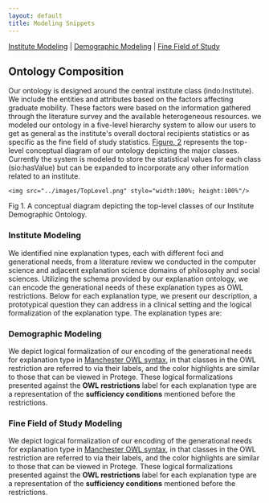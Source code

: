 ```yaml
---
layout: default
title: Modeling Snippets
---
```


[Institute Modeling](#institute) | [Demographic Modeling](#demographics) |  [Fine Field of Study](#finefield)

<article class="mb-5" id="modeling">
<content>
  
  
<h2 id="modelingabout">Ontology Composition</h2>
  <p>Our ontology is designed around the central institute class (indo:Institute). We include the entities and attributes based on the factors affecting graduate mobility. These factors were based on the information gathered through the literature survey and the available heterogeneous resources. we modeled our ontology in a five-level hierarchy system to allow our users to get as general as the institute's overall doctoral recipients statistics or as specific as the fine field of study statistics. <a href="#fig1">Figure. 2</a> represents the top-level conceptual diagram of our ontology depicting the major classes. Currently the system is modeled to store the statistical values for each class (sio:hasValue) but can be expanded to incorporate any other information related to an institute.</p>
    
	<img src="../images/TopLevel.png" style="width:100%; height:100%"/>  
  <caption id="fig1">Fig 1. A conceptual diagram depicting the top-level classes of our Institute Demographic Ontology.</caption>
	
  <article class="mb-5" id="institute">
<content>
  
  
<h3>Institute Modeling</h3>
  <p>We identified nine explanation types, each with different foci and generational needs, from a literature review we conducted in the computer science and adjacent explanation science domains of philosophy and social sciences. Utilizing the schema provided by our explanation ontology, we can encode the generational needs of these explanation types as OWL restrictions. Below for each explanation type, we present our description, a prototypical question they can address in a clinical setting and the logical formalization of the explanation type. The explanation types are:</p>
  
  <h3 id="demographics"> Demographic Modeling </h3>
  <p class="message">We depict logical formalization of our encoding of the generational needs for explanation type in <a href="https://www.w3.org/TR/owl2-manchester-syntax/">Manchester OWL syntax</a>, in that classes in the OWL restriction are referred to via their labels, and the color highlights are similar to those that can be viewed in Protege. These logical formalizations presented against the <strong>OWL restrictions</strong> label for each explanation type are a representation of the <strong>sufficiency conditions</strong> mentioned before the restrictions.</p>
 
 <h3 id="finefield"> Fine Field of Study Modeling </h3>
  <p class="message">We depict logical formalization of our encoding of the generational needs for explanation type in <a href="https://www.w3.org/TR/owl2-manchester-syntax/">Manchester OWL syntax</a>, in that classes in the OWL restriction are referred to via their labels, and the color highlights are similar to those that can be viewed in Protege. These logical formalizations presented against the <strong>OWL restrictions</strong> label for each explanation type are a representation of the <strong>sufficiency conditions</strong> mentioned before the restrictions.</p>
 
 </content>
 
 
